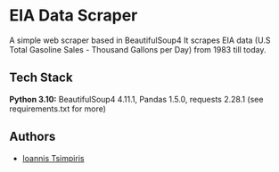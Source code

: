 # EIA Data Scraper

A simple web scraper based in BeautifulSoup4
It scrapes EIA data (U.S Total Gasoline Sales - Thousand Gallons per Day) from 1983 till today.


## Tech Stack

**Python 3.10:** BeautifulSoup4 4.11.1, Pandas 1.5.0, requests 2.28.1 (see requirements.txt for more)




## Authors

- [Ioannis Tsimpiris](https://www.github.com/tsimpiris)


